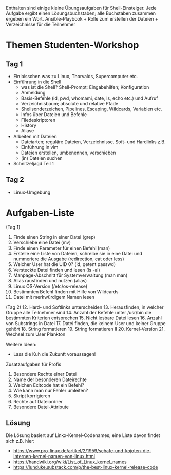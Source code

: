 Enthalten sind einige kleine Übungsaufgaben für Shell-Einsteiger.
Jede Aufgabe ergibt einen Lösungsbuchstaben; alle Buchstaben zusammen ergeben ein Wort.
Ansible-Playbook + Rolle zum erstellen der Dateien + Verzeichnisse für die Teilnehmer

# Themen Studenten-Workshop

## Tag 1
- Ein bisschen was zu Linux, Thorvalds, Supercomputer etc.
- Einführung in die Shell
    - was ist die Shell? Shell-Prompt; Eingabehilfen; Konfiguration
    - Anmeldung
    - Basis-Befehle (id, pwd, whomami, date, ls, echo etc.) und Aufruf
    - Verzeichnisbaum; absolute und relative Pfade
    - Shellsonderzeichen, Pipelines, Escaping, Wildcards, Variablen etc.
    - Infos über Dateien und Befehle
    - Filedeskriptoren
    - History
    - Aliase
- Arbeiten mit Dateien
    - Dateiarten; reguläre Dateien, Verzeichnisse, Soft- und Hardlinks z.B.
    - Einführung in vim
    - Dateien erstellen, umbenennen, verschieben
    - (in) Dateien suchen
- Schnitzeljagd Teil 1

## Tag 2
- Linux-Umgebung


# Aufgaben-Liste

(Tag 1)
1. Finde einen String in einer Datei (grep)
2. Verschiebe eine Datei (mv)
3. Finde einen Parameter für einen Befehl (man)
4. Erstelle eine Liste von Dateien, schreibe sie in eine Datei und nummeriere die Ausgabe (redirection, cat oder less)
5. Welcher User hat die UID 0? (id, getent passwd)
6. Versteckte Datei finden und lesen (ls -al)
7. Manpage-Abschnitt für Systemverwaltung (man man)
8. Alias rausfinden und nutzen (alias)
9. Linux OS-Version (/etc/os-release)
10. Bestimmten Befehl finden mit Hilfe von Wildcards
11. Datei mit merkwürdigem Namen lesen

(Tag 2)
12. Hard- und Softlinks unterscheiden
13. Herausfinden, in welcher Gruppe alle Teilnehmer sind
14. Anzahl der Befehle unter /usr/bin die bestimmten Kriterien entsprechen
15. Nicht lesbare Datei lesen
16. Anzahl von Substrings in Datei
17. Datei finden, die keinem User und keiner Gruppe gehört
18. String formatieren
19. String formatieren II
20. Kernel-Version
21. Wechsel zum User Plankton

Weitere Ideen:
- Lass die Kuh die Zukunft voraussagen!


Zusatzaufgaben für Profis

1. Besondere Rechte einer Datei
2. Name der besonderen Dateirechte
3. Welchen Exitcode hat ein Befehl?
4. Wie kann man nur Fehler umleiten?
5. Skript korrigieren
6. Rechte auf Dateiordner
7. Besondere Datei-Attribute

## Lösung
Die Lösung basiert auf Linkx-Kernel-Codenames; eine Liste davon findet sich z.B. hier:
- https://www.pro-linux.de/artikel/2/1959/schafe-und-kojoten-die-internen-kernel-namen-von-linux.html
- https://handwiki.org/wiki/List_of_Linux_kernel_names
- https://lunduke.substack.com/p/the-best-linux-kernel-release-code
